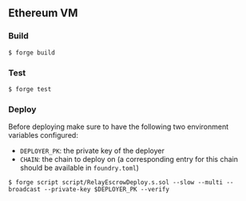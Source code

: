 ## Ethereum VM

### Build

```shell
$ forge build
```

### Test

```shell
$ forge test
```

### Deploy

Before deploying make sure to have the following two environment variables configured:

- `DEPLOYER_PK`: the private key of the deployer
- `CHAIN`: the chain to deploy on (a corresponding entry for this chain should be available in `foundry.toml`)

```shell
$ forge script script/RelayEscrowDeploy.s.sol --slow --multi --broadcast --private-key $DEPLOYER_PK --verify
```
